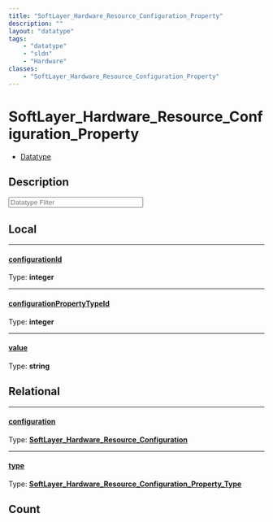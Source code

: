 ```yaml
---
title: "SoftLayer_Hardware_Resource_Configuration_Property"
description: ""
layout: "datatype"
tags:
    - "datatype"
    - "sldn"
    - "Hardware"
classes:
    - "SoftLayer_Hardware_Resource_Configuration_Property"
---
```


# SoftLayer_Hardware_Resource_Configuration_Property
<div id='service-datatype'>
    <ul id='sldn-reference-tabs'>
        <li id='datatype'> <a href='/reference/datatypes/SoftLayer_Hardware_Resource_Configuration_Property' >Datatype</a></li>
    </ul>
</div>

## Description 








<!-- Filer BEGIN -->
<div class="view-filters">
        <div class="clearfix">
            <div class="search-input-box">
                <input placeholder="Datatype Filter" onkeyup="titleSearch(inputId='prop-input', divId='properties', elementClass='prop-row')" 
                    type="text" id="prop-input" value="" size="30" maxlength="128" class="form-text">
            </div>
        </div>
</div>
<!-- Filer END -->

<div id="properties" class="content">
<div id="localProperties" class="prop-content" >

## Local
<div class="prop-row">

-----
[configurationId]: #configurationid
#### [configurationId]
  
<span class="type-label">Type: </span>**integer**  



</div>
<div class="prop-row">

-----
[configurationPropertyTypeId]: #configurationpropertytypeid
#### [configurationPropertyTypeId]
  
<span class="type-label">Type: </span>**integer**  



</div>
<div class="prop-row">

-----
[value]: #value
#### [value]
  
<span class="type-label">Type: </span>**string**  



</div>
</div>
<!-- LOCAL PROPERTY END -->

<div id="relationalProperties"  class="prop-content" >

## Relational
<div class="prop-row">

-----
[configuration]: #configuration
#### [configuration]
  
<span class="type-label">Type: </span>**<a href='/reference/datatypes/SoftLayer_Hardware_Resource_Configuration'>SoftLayer_Hardware_Resource_Configuration </a>**  



</div>
<div class="prop-row">

-----
[type]: #type
#### [type]
  
<span class="type-label">Type: </span>**<a href='/reference/datatypes/SoftLayer_Hardware_Resource_Configuration_Property_Type'>SoftLayer_Hardware_Resource_Configuration_Property_Type </a>**  



</div>

## Count
</div>


